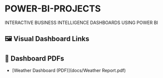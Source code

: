 # POWER-BI-PROJECTS
INTERACTIVE BUSINESS INTELLIGENCE DASHBOARDS USING POWER BI

## 🖼️ Visual Dashboard Links

## 📄 Dashboard PDFs

- [Weather Dashboard (PDF)](docs/Weather Report.pdf)
